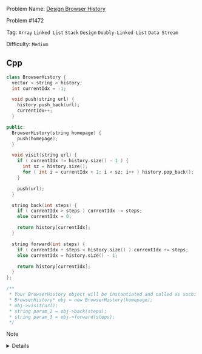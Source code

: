Problem Name: [Design Browser History](https://leetcode.com/problems/design-browser-history/)

Problem #1472

Tag: `Array` `Linked List` `Stack` `Design` `Doubly-Linked List` `Data Stream`

Difficulty: `Medium`

## Cpp

```cpp
class BrowserHistory {
  vector < string > history;
  int currentIdx = -1;

  void push(string url) {
    history.push_back(url);
    currentIdx++;
  }

public:
  BrowserHistory(string homepage) {
    push(homepage);
  }

  void visit(string url) {
    if ( currentIdx != history.size() - 1 ) {
      int sz = history.size();
      for ( int i = currentIdx + 1; i < sz; i++ ) history.pop_back();
    }

    push(url);
  }

  string back(int steps) {
    if ( currentIdx > steps ) currentIdx -= steps;
    else currentIdx = 0;

    return history[currentIdx];
  }

  string forward(int steps) {
    if ( currentIdx + steps < history.size() ) currentIdx += steps;
    else currentIdx = history.size() - 1;

    return history[currentIdx];
  }
};

/**
 * Your BrowserHistory object will be instantiated and called as such:
 * BrowserHistory* obj = new BrowserHistory(homepage);
 * obj->visit(url);
 * string param_2 = obj->back(steps);
 * string param_3 = obj->forward(steps);
 */
```

> [!NOTE]
>
> <details>
>   <li>Maintain browser history in <code>vector</code></li>
>   <li>Store the <code>url</code>, track back & forward according to description</li>
> </details>
